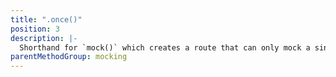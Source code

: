 ```yaml
---
title: ".once()"
position: 3
description: |-
  Shorthand for `mock()` which creates a route that can only mock a single request. (see `repeat` option above)
parentMethodGroup: mocking
---
```

